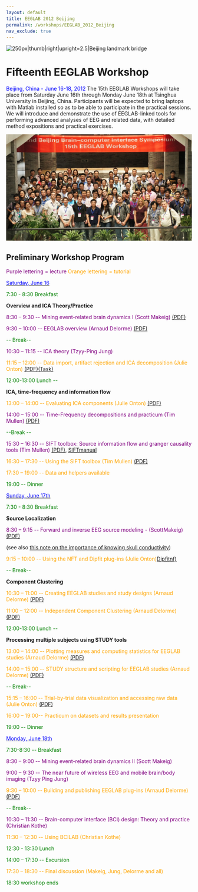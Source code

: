 ```yaml
---
layout: default
title: EEGLAB 2012 Beijing
permalink: /workshops/EEGLAB_2012_Beijing
nav_exclude: true
---
```


![250px\|thumb\|right\|upright=2.5\|Beijing landmark
bridge](/assets/images/Beijing.png)

Fifteenth EEGLAB Workshop
=========================

<span style="color: blue">Beijing, China - June 16-18, 2012</span>
The 15th EEGLAB Workshops will take place from Saturday June 16th
through Monday June 18th at Tsinghua University in Beijing, China.
Participants will be expected to bring laptops with Matlab installed so
as to be able to participate in the practical sessions. We will
introduce and demonstrate the use of EEGLAB-linked tools for performing
advanced analyses of EEG and related data, with detailed method
expositions and practical exercises.

![center\|600px](/assets/images/Group_picture_beijing.png)

Preliminary Workshop Program
----------------------------

<span style="color: purple">Purple lettering = lecture</span>
<span style="color: orange">Orange lettering = tutorial</span>

<u><span style="color: blue">Saturday, June 16</span></u>


<span style="color: green">7:30 - 8:30 Breakfast</span>

<!-- -->


**Overview and ICA Theory/Practice**


<span style="color: purple">8:30 – 9:30 -- Mining event-related brain dynamics I (Scott Makeig)</span> [(PDF)](https://sccn.ucsd.edu/githubwiki/files/eeglab_beijing_i.pdf)

<span style="color: purple">9:30 – 10:00 -- EEGLAB overview (Arnaud Delorme) [(PDF)](https://sccn.ucsd.edu/githubwiki/files/eeglab2012_ad_eeglab_overview.pdf)</span>

<span style="color: green">-- Break--</span>

<span style="color: purple">10:30 – 11:15 -- ICA theory (Tzyy-Ping Jung)</span>

<span style="color: orange">11:15 – 12:00 -- Data import, artifact rejection and ICA decomposition (Julie Onton) [(PDF)](https://sccn.ucsd.edu/githubwiki/files/1_gettingstarted_eeglab.pdf)[(Task)](https://sccn.ucsd.edu/githubwiki/files/sternbergtaskexplanation.pdf)</span>
<!-- -->


<span style="color: green">12:00-13:00 Lunch --</span>

<!-- -->


**ICA, time-frequency and information flow**


<span style="color: orange">13:00 – 14:00 -- Evaluating ICA components (Julie Onton) [(PDF)](https://sccn.ucsd.edu/githubwiki/files/2_evaluatingics.pdf)</span>

<span style="color: purple">14:00 – 15:00 -- Time-Frequency decompositions and practicum (Tim Mullen)</span> [(PDF)](https://sccn.ucsd.edu/githubwiki/files/timefrequency_analysis.pdf)
<!-- -->



<span style="color: green"> --Break -- </span>

<!-- -->



<span style="color: purple">15:30 – 16:30 -- SIFT toolbox: Source information flow and granger causality tools (Tim Mullen) </span> [(PDF)](https://sccn.ucsd.edu/githubwiki/files/sift_lecture.pdf), [SIFTmanual](https://sccn.ucsd.edu/githubwiki/files/eeglab2011_tm_sift.pdf)

<span style="color: orange">16:30 – 17:30 -- Using the SIFT toolbox (Tim Mullen)</span> [(PDF)](https://sccn.ucsd.edu/githubwiki/files/sift_practicum.pdf)
<!-- -->



<span style="color: orange">17:30 – 19:00 -- Data and helpers available</span>

<!-- -->


<span style="color: green">19:00 -- Dinner</span>

<u><span style="color: blue">Sunday, June 17th</span></u>


<span style="color: green">7:30 - 8:30 Breakfast</span>

<!-- -->


**Source Localization**


<span style="color: purple">8:30 – 9:15 -- Forward and inverse EEG source modeling - (ScottMakeig)</span> [(PDF)](https://sccn.ucsd.edu/githubwiki/files/forwardinverse_beijing12.pdf)

(see also [this note on the importance of knowing skull conductivity](http://sccn.ucsd.edu/wiki/NFT_Appendix_C))

<span style="color: orange">9:15 – 10:00 -- Using the NFT and Dipfit plug-ins
(Julie Onton)[Dipfit](https://sccn.ucsd.edu/githubwiki/files/3_dipfit.pdf)[nf)](/media:nft_presentation12.pdf)</span>
<!-- -->



<span style="color: green">-- Break--</span>

<!-- -->


**Component Clustering**


<span style="color: orange">10:30 – 11:00 -- Creating EEGLAB studies and study designs (Arnaud Delorme) [(PDF)](https://sccn.ucsd.edu/githubwiki/files/eeglab2012_ad_study_design.pdf)</span>

<span style="color:  orange">11:00 – 12:00 -- Independent Component Clustering (Arnaud Delorme) [(PDF)](https://sccn.ucsd.edu/githubwiki/files/eeglab2012_ad_study_clustering.pdf)</span>
<!-- -->


<span style="color: green">12:00-13:00 Lunch --</span>

<!-- -->


**Processing multiple subjects using STUDY tools**


<span style="color: orange">13:00 – 14:00 -- Plotting measures and computing statistics for EEGLAB studies (Arnaud Delorme) [(PDF)](https://sccn.ucsd.edu/githubwiki/files/eeglab2012_ad_study_plot_stats.pdf)</span>

<span style="color: orange">14:00 – 15:00 -- STUDY structure and scripting for EEGLAB studies (Arnaud Delorme) [(PDF)](https://sccn.ucsd.edu/githubwiki/files/eeglab2012_ad_study_advanced_and_scripts.pdf)</span>
<!-- -->



<span style="color: green">-- Break--</span>

<!-- -->



<span style="color: orange">15:15 – 16:00 -- Trial-by-trial data visualization and accessing raw data (Julie Onton) [(PDF)](https://sccn.ucsd.edu/githubwiki/files/4_singletrialscripting.pdf)</span>
<!-- -->



<span style="color: orange">16:00 – 19:00-- Practicum on datasets and results presentation</span>

<!-- -->


<span style="color: green">19:00 -- Dinner </span>

<u><span style="color: blue">Monday, June 18th</span></u>


<span style="color: green">7:30-8:30 -- Breakfast</span>

<!-- -->



<span style="color: purple">8:30 – 9:00 -- Mining event-related brain dynamics II (Scott Makeig)</span>

<span style="color: purple">9:00 – 9:30 -- The near future of wireless EEG and mobile brain/body imaging (Tzyy Ping Jung)</span>

<span style="color: orange">9:30 – 10:00 -- Building and publishing EEGLAB plug-ins (Arnaud Delorme) [(PDF)](https://sccn.ucsd.edu/githubwiki/files/eeglab2012_ad_eeglab_plugins.pdf)</span>
<!-- -->



<span style="color: green">-- Break--</span>

<!-- -->



<span style="color: purple">10:30 – 11:30 -- Brain-computer interface (BCI) design: Theory and practice (Christian Kothe)</span>

<span style="color: orange">11:30 – 12:30 -- Using BCILAB (Christian Kothe)</span>

<!-- -->


<span style="color: green">12:30 - 13:30 Lunch</span>

<!-- -->


<span style="color: green">14:00 – 17:30 -- Excursion</span>


<span style="color: orange">17:30 – 18:30 -- Final discussion (Makeig, Jung, Delorme and all)</span>

<!-- -->


<span style="color: green">18:30 workshop ends</span>

